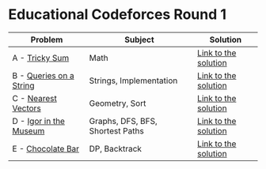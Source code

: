 # Educational Codeforces Round 1

Problem | Subject | Solution
------- | ------- | --------
A - [Tricky Sum](https://codeforces.com/contest/598/problem/A) | Math | [Link to the solution](https://github.com/danielvitor2d/Solutions-to-Contests/blob/main/Educational-Codeforces/Educational-Codeforces-Round-1/A.cpp)
B - [Queries on a String](https://codeforces.com/contest/598/problem/B) | Strings, Implementation | [Link to the solution](https://github.com/danielvitor2d/Solutions-to-Contests/blob/main/Educational-Codeforces/Educational-Codeforces-Round-1/B.cpp)
C - [Nearest Vectors](https://codeforces.com/contest/598/problem/C) | Geometry, Sort | [Link to the solution](https://github.com/danielvitor2d/Solutions-to-Contests/blob/main/Educational-Codeforces/Educational-Codeforces-Round-1/C.cpp)
D - [Igor in the Museum](https://codeforces.com/contest/598/problem/D) | Graphs, DFS, BFS, Shortest Paths | [Link to the solution](https://github.com/danielvitor2d/Solutions-to-Contests/blob/main/Educational-Codeforces/Educational-Codeforces-Round-1/D.cpp)
E - [Chocolate Bar](https://codeforces.com/contest/598/problem/E) | DP, Backtrack | [Link to the solution](https://github.com/danielvitor2d/Solutions-to-Contests/blob/main/Educational-Codeforces/Educational-Codeforces-Round-1/E.cpp)
